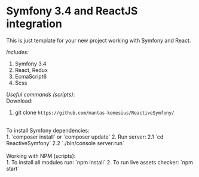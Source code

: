 Symfony 3.4 and ReactJS integration
=======

This is just template for your new project working with Symfony and React.

*Includes:*
1. Symfony 3.4
2. React, Redux
3. EcmaScript6
4. Scss

*Useful commands (scripts)*:
<br>
Download:
1. git clone `https://github.com/mantas-kemesius/ReactiveSymfony/`
<br>
To install Symfony dependencies:
<br>
1. `composer install` or `composer update`
2. Run server: 
2.1 `cd ReactiveSymfony`
2.2 `./bin/console server:run`
<br>
<br>
Working with NPM (scripts):
<br>
1. To install all modules run: `npm install`
2. To run live assets checker: `npm start`
<br>
